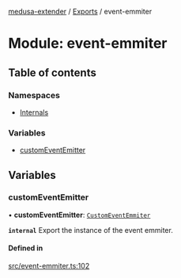 [medusa-extender](../README.md) / [Exports](../modules.md) / event-emmiter

# Module: event-emmiter

## Table of contents

### Namespaces

- [Internals](event_emmiter.Internals.md)

### Variables

- [customEventEmitter](event_emmiter.md#customeventemitter)

## Variables

### customEventEmitter

• **customEventEmitter**: [`CustomEventEmmiter`](../classes/event_emmiter.Internals.CustomEventEmmiter.md)

**`internal`**
Export the instance of the event emmiter.

#### Defined in

[src/event-emmiter.ts:102](https://github.com/adrien2p/medusa-extender/blob/7e89c01/src/event-emmiter.ts#L102)

